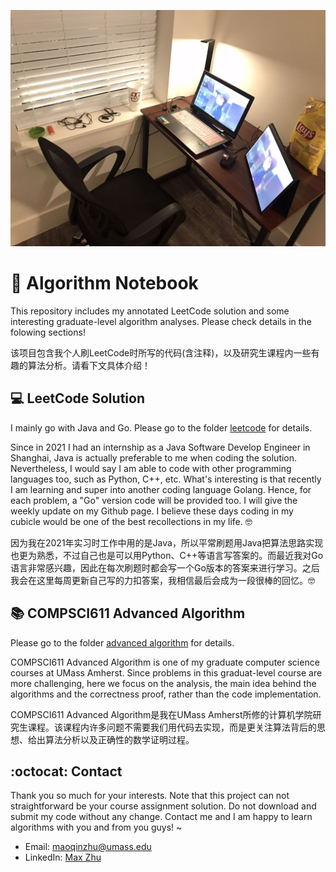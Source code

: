 ![MIPS](https://github.com/MaxyZhu75/Algorithm-Summary/blob/main/myCubicle.jpg)
# 📝 Algorithm Notebook
This repository includes my annotated LeetCode solution and some interesting graduate-level algorithm analyses. Please check details in the folowing sections!

该项目包含我个人刷LeetCode时所写的代码(含注释)，以及研究生课程内一些有趣的算法分析。请看下文具体介绍！

## 💻 LeetCode Solution
I mainly go with Java and Go. Please go to the folder [leetcode](https://github.com/MaxyZhu75/Algorithm-Summary/tree/main/leetcode) for details.

Since in 2021 I had an internship as a Java Software Develop Engineer in Shanghai, Java is actually preferable to me when coding the solution. Nevertheless, I would say I am able to code with other programming languages too, such as Python, C++, etc. What's interesting is that recently I am learning and super into another coding language Golang. Hence, for each problem, a "Go" version code will be provided too. I will give the weekly update on my Github page. I believe these days coding in my cubicle would be one of the best recollections in my life. 🤓 

因为我在2021年实习时工作中用的是Java，所以平常刷题用Java把算法思路实现也更为熟悉，不过自己也是可以用Python、C++等语言写答案的。而最近我对Go语言非常感兴趣，因此在每次刷题时都会写一个Go版本的答案来进行学习。之后我会在这里每周更新自己写的力扣答案，我相信最后会成为一段很棒的回忆。🤓
## 📚 COMPSCI611 Advanced Algorithm
Please go to the folder [advanced algorithm](https://github.com/MaxyZhu75/Algorithm-Summary/tree/main/advanced%20algorithm) for details.

COMPSCI611 Advanced Algorithm is one of my graduate computer science courses at UMass Amherst. Since problems in this graduat-level course are more challenging, here we focus on the analysis, the main idea behind the algorithms and the correctness proof, rather than the code implementation.

COMPSCI611 Advanced Algorithm是我在UMass Amherst所修的计算机学院研究生课程。该课程内许多问题不需要我们用代码去实现，而是更关注算法背后的思想、给出算法分析以及正确性的数学证明过程。
## :octocat: Contact
Thank you so much for your interests. Note that this project can not straightforward be your course assignment solution. Do not download and submit my code without any change. Contact me and I am happy to learn algorithms with you and from you guys! ~
* Email: maoqinzhu@umass.edu
* LinkedIn: [Max Zhu](https://www.linkedin.com/in/maoqin-zhu/)

